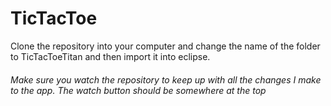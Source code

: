 TicTacToe
=========

Clone the repository into your computer and change the name of the folder to TicTacToeTitan and then import it into eclipse.

###### Make sure you watch the repository to keep up with all the changes I make to the app. The watch button should be somewhere at the top
